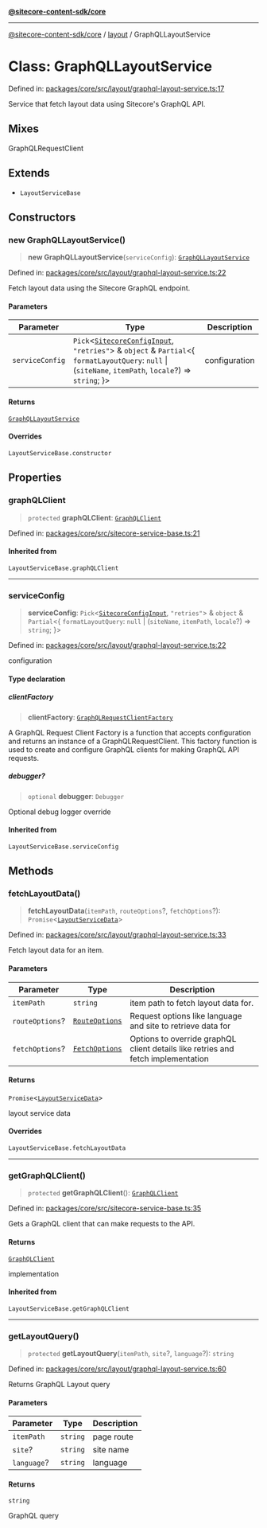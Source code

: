 [**@sitecore-content-sdk/core**](../../README.md)

***

[@sitecore-content-sdk/core](../../README.md) / [layout](../README.md) / GraphQLLayoutService

# Class: GraphQLLayoutService

Defined in: [packages/core/src/layout/graphql-layout-service.ts:17](https://github.com/Sitecore/content-sdk/blob/4103c5589d5589e11cd6164ccfd2c9755e694a65/packages/core/src/layout/graphql-layout-service.ts#L17)

Service that fetch layout data using Sitecore's GraphQL API.

## Mixes

GraphQLRequestClient

## Extends

- `LayoutServiceBase`

## Constructors

### new GraphQLLayoutService()

> **new GraphQLLayoutService**(`serviceConfig`): [`GraphQLLayoutService`](GraphQLLayoutService.md)

Defined in: [packages/core/src/layout/graphql-layout-service.ts:22](https://github.com/Sitecore/content-sdk/blob/4103c5589d5589e11cd6164ccfd2c9755e694a65/packages/core/src/layout/graphql-layout-service.ts#L22)

Fetch layout data using the Sitecore GraphQL endpoint.

#### Parameters

| Parameter | Type | Description |
| ------ | ------ | ------ |
| `serviceConfig` | `Pick`\<[`SitecoreConfigInput`](../../config/type-aliases/SitecoreConfigInput.md), `"retries"`\> & `object` & `Partial`\<\{ `formatLayoutQuery`: `null` \| (`siteName`, `itemPath`, `locale`?) => `string`; \}\> | configuration |

#### Returns

[`GraphQLLayoutService`](GraphQLLayoutService.md)

#### Overrides

`LayoutServiceBase.constructor`

## Properties

### graphQLClient

> `protected` **graphQLClient**: [`GraphQLClient`](../../index/interfaces/GraphQLClient.md)

Defined in: [packages/core/src/sitecore-service-base.ts:21](https://github.com/Sitecore/content-sdk/blob/4103c5589d5589e11cd6164ccfd2c9755e694a65/packages/core/src/sitecore-service-base.ts#L21)

#### Inherited from

`LayoutServiceBase.graphQLClient`

***

### serviceConfig

> **serviceConfig**: `Pick`\<[`SitecoreConfigInput`](../../config/type-aliases/SitecoreConfigInput.md), `"retries"`\> & `object` & `Partial`\<\{ `formatLayoutQuery`: `null` \| (`siteName`, `itemPath`, `locale`?) => `string`; \}\>

Defined in: [packages/core/src/layout/graphql-layout-service.ts:22](https://github.com/Sitecore/content-sdk/blob/4103c5589d5589e11cd6164ccfd2c9755e694a65/packages/core/src/layout/graphql-layout-service.ts#L22)

configuration

#### Type declaration

##### clientFactory

> **clientFactory**: [`GraphQLRequestClientFactory`](../../index/type-aliases/GraphQLRequestClientFactory.md)

A GraphQL Request Client Factory is a function that accepts configuration and returns an instance of a GraphQLRequestClient.
This factory function is used to create and configure GraphQL clients for making GraphQL API requests.

##### debugger?

> `optional` **debugger**: `Debugger`

Optional debug logger override

#### Inherited from

`LayoutServiceBase.serviceConfig`

## Methods

### fetchLayoutData()

> **fetchLayoutData**(`itemPath`, `routeOptions`?, `fetchOptions`?): `Promise`\<[`LayoutServiceData`](../interfaces/LayoutServiceData.md)\>

Defined in: [packages/core/src/layout/graphql-layout-service.ts:33](https://github.com/Sitecore/content-sdk/blob/4103c5589d5589e11cd6164ccfd2c9755e694a65/packages/core/src/layout/graphql-layout-service.ts#L33)

Fetch layout data for an item.

#### Parameters

| Parameter | Type | Description |
| ------ | ------ | ------ |
| `itemPath` | `string` | item path to fetch layout data for. |
| `routeOptions`? | [`RouteOptions`](../type-aliases/RouteOptions.md) | Request options like language and site to retrieve data for |
| `fetchOptions`? | [`FetchOptions`](../../client/type-aliases/FetchOptions.md) | Options to override graphQL client details like retries and fetch implementation |

#### Returns

`Promise`\<[`LayoutServiceData`](../interfaces/LayoutServiceData.md)\>

layout service data

#### Overrides

`LayoutServiceBase.fetchLayoutData`

***

### getGraphQLClient()

> `protected` **getGraphQLClient**(): [`GraphQLClient`](../../index/interfaces/GraphQLClient.md)

Defined in: [packages/core/src/sitecore-service-base.ts:35](https://github.com/Sitecore/content-sdk/blob/4103c5589d5589e11cd6164ccfd2c9755e694a65/packages/core/src/sitecore-service-base.ts#L35)

Gets a GraphQL client that can make requests to the API.

#### Returns

[`GraphQLClient`](../../index/interfaces/GraphQLClient.md)

implementation

#### Inherited from

`LayoutServiceBase.getGraphQLClient`

***

### getLayoutQuery()

> `protected` **getLayoutQuery**(`itemPath`, `site`?, `language`?): `string`

Defined in: [packages/core/src/layout/graphql-layout-service.ts:60](https://github.com/Sitecore/content-sdk/blob/4103c5589d5589e11cd6164ccfd2c9755e694a65/packages/core/src/layout/graphql-layout-service.ts#L60)

Returns GraphQL Layout query

#### Parameters

| Parameter | Type | Description |
| ------ | ------ | ------ |
| `itemPath` | `string` | page route |
| `site`? | `string` | site name |
| `language`? | `string` | language |

#### Returns

`string`

GraphQL query
